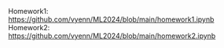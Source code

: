 Homework1: https://github.com/vyenn/ML2024/blob/main/homework1.ipynb  
Homework2: https://github.com/vyenn/ML2024/blob/main/homework2.ipynb
